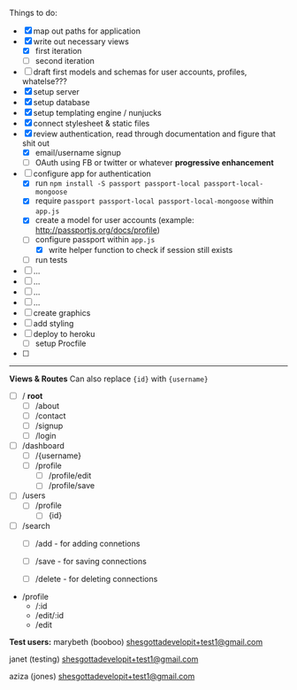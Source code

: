 Things to do:
- [x] map out paths for application
- [x] write out necessary views
    - [x] first iteration
    - [ ] second iteration
- [ ] draft first models and schemas for user accounts, profiles, whatelse???
- [x] setup server
- [x] setup database
- [x] setup templating engine / nunjucks
- [x] connect stylesheet & static files
- [x] review authentication, read through documentation and figure that shit out
    - [x] email/username signup
    - [ ] OAuth using FB or twitter or whatever **progressive enhancement**
- [ ] configure app for authentication
    - [x] run `npm install -S passport passport-local passport-local-mongoose`
    - [x] require `passport passport-local passport-local-mongoose` within `app.js`
    - [x] create a model for user accounts (example: http://passportjs.org/docs/profile)
    - [ ] configure passport within `app.js`
        - [x] write helper function to check if session still exists
    - [ ] run tests
- [ ] ...
- [ ] ...
- [ ] ...
- [ ] ...
- [ ] create graphics
- [ ] add styling
- [ ] deploy to heroku
    - [ ] setup Procfile
- [ ]

---
**Views & Routes**
Can also replace `{id}` with `{username}`

- [ ] / **root**
    - [ ] /about
    - [ ] /contact
    - [ ] /signup
    - [ ] /login
- [ ] /dashboard
    - [ ] /{username}
    - [ ] /profile
        - [ ] /profile/edit
        - [ ] /profile/save
- [ ] /users
    - [ ] /profile
        - [ ] {id}
- [ ] /search
    - [ ] /add - for adding connetions
    - [ ] /save - for saving connections
    - [ ] /delete - for deleting connections


- /profile
    - /:id
    - /edit/:id
    - /edit

**Test users:**
marybeth (booboo)
shesgottadevelopit+test1@gmail.com

janet (testing)
shesgottadevelopit+test1@gmail.com

aziza (jones)
shesgottadevelopit+test1@gmail.com
